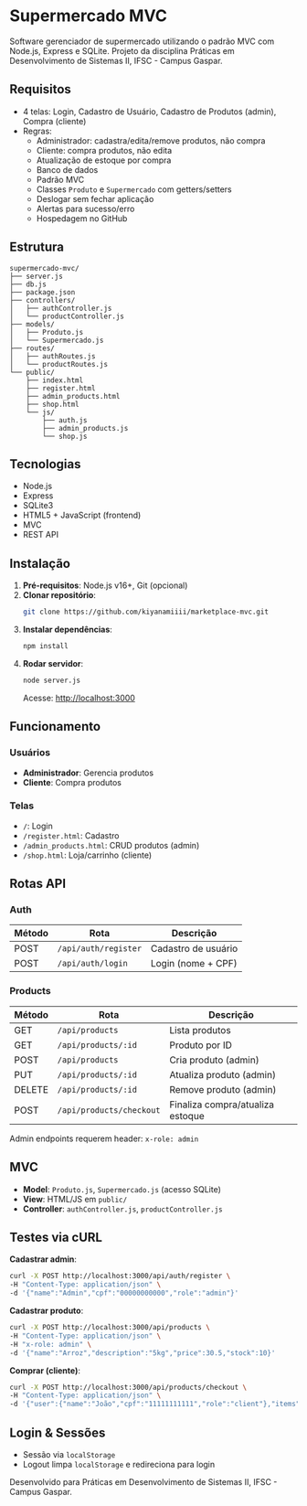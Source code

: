 # Supermercado MVC

Software gerenciador de supermercado utilizando o padrão MVC com Node.js, Express e SQLite. Projeto da disciplina Práticas em Desenvolvimento de Sistemas II, IFSC - Campus Gaspar.

## Requisitos

- 4 telas: Login, Cadastro de Usuário, Cadastro de Produtos (admin), Compra (cliente)
- Regras:
  - Administrador: cadastra/edita/remove produtos, não compra
  - Cliente: compra produtos, não edita
  - Atualização de estoque por compra
  - Banco de dados
  - Padrão MVC
  - Classes `Produto` e `Supermercado` com getters/setters
  - Deslogar sem fechar aplicação
  - Alertas para sucesso/erro
  - Hospedagem no GitHub

## Estrutura

```
supermercado-mvc/
├── server.js
├── db.js
├── package.json
├── controllers/
│   ├── authController.js
│   └── productController.js
├── models/
│   ├── Produto.js
│   └── Supermercado.js
├── routes/
│   ├── authRoutes.js
│   └── productRoutes.js
└── public/
    ├── index.html
    ├── register.html
    ├── admin_products.html
    ├── shop.html
    └── js/
        ├── auth.js
        ├── admin_products.js
        └── shop.js
```

## Tecnologias

- Node.js
- Express
- SQLite3
- HTML5 + JavaScript (frontend)
- MVC
- REST API

## Instalação

1. **Pré-requisitos**: Node.js v16+, Git (opcional)
2. **Clonar repositório**:
   ```bash
   git clone https://github.com/kiyanamiiii/marketplace-mvc.git
   ```
3. **Instalar dependências**:
   ```bash
   npm install
   ```
4. **Rodar servidor**:
   ```bash
   node server.js
   ```
   Acesse: [http://localhost:3000](http://localhost:3000)

## Funcionamento

### Usuários

- **Administrador**: Gerencia produtos
- **Cliente**: Compra produtos

### Telas

- `/`: Login
- `/register.html`: Cadastro
- `/admin_products.html`: CRUD produtos (admin)
- `/shop.html`: Loja/carrinho (cliente)

## Rotas API

### Auth

| Método | Rota                 | Descrição           |
| ------ | -------------------- | ------------------- |
| POST   | `/api/auth/register` | Cadastro de usuário |
| POST   | `/api/auth/login`    | Login (nome + CPF)  |

### Products

| Método | Rota                     | Descrição                        |
| ------ | ------------------------ | -------------------------------- |
| GET    | `/api/products`          | Lista produtos                   |
| GET    | `/api/products/:id`      | Produto por ID                   |
| POST   | `/api/products`          | Cria produto (admin)             |
| PUT    | `/api/products/:id`      | Atualiza produto (admin)         |
| DELETE | `/api/products/:id`      | Remove produto (admin)           |
| POST   | `/api/products/checkout` | Finaliza compra/atualiza estoque |

Admin endpoints requerem header: `x-role: admin`

## MVC

- **Model**: `Produto.js`, `Supermercado.js` (acesso SQLite)
- **View**: HTML/JS em `public/`
- **Controller**: `authController.js`, `productController.js`

## Testes via cURL

**Cadastrar admin**:

```bash
curl -X POST http://localhost:3000/api/auth/register \
-H "Content-Type: application/json" \
-d '{"name":"Admin","cpf":"00000000000","role":"admin"}'
```

**Cadastrar produto**:

```bash
curl -X POST http://localhost:3000/api/products \
-H "Content-Type: application/json" \
-H "x-role: admin" \
-d '{"name":"Arroz","description":"5kg","price":30.5,"stock":10}'
```

**Comprar (cliente)**:

```bash
curl -X POST http://localhost:3000/api/products/checkout \
-H "Content-Type: application/json" \
-d '{"user":{"name":"João","cpf":"11111111111","role":"client"},"items":[{"id":1,"qty":2}]}'
```

## Login & Sessões

- Sessão via `localStorage`
- Logout limpa `localStorage` e redireciona para login

Desenvolvido para Práticas em Desenvolvimento de Sistemas II, IFSC - Campus Gaspar.
